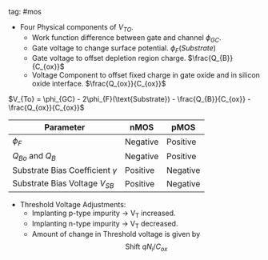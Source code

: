 tag: #mos 

- Four Physical components of $V_{TO}$.
	- Work function difference between gate and channel $\phi_{GC}$.
	- Gate voltage to change surface potential. $\phi_F(Substrate)$
	- Gate voltage to offset depletion region charge. $\frac{Q_{B}}{C_{ox}}$
	- Voltage Component to offset fixed charge in gate oxide and in silicon oxide interface. $\frac{Q_{ox}}{C_{ox}}$

$V_{To} = \phi_{GC} - 2\phi_{F}(\text{Substrate}) - \frac{Q_{B}}{C_{ox}} - \frac{Q_{ox}}{C_{ox}}$

| Parameter                           | nMOS     | pMOS     |
| ----------------------------------- | -------- | -------- |
| $\phi_F$                            | Negative | Positive |
| $Q_{Bo} \text{ and } Q_B$           | Negative | Positive |
| Substrate Bias Coefficient $\gamma$ | Positive | Negative |
| Substrate Bias Voltage $V_{SB}$     | Positive | Negative         |

- Threshold Voltage Adjustments:
	- Implanting p-type impurity -> V<sub>T</sub> increased.
	- Implanting n-type impurity -> V<sub>T</sub> decreased.
	- Amount of change in Threshold voltage is given by $$\text{Shift } qN_i/C_{ox}$$
